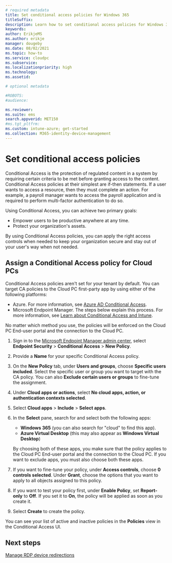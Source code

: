 ```yaml
---
# required metadata
title: Set conditional access policies for Windows 365
titleSuffix:
description: Learn how to set conditional access policies for Windows 365.
keywords:
author: ErikjeMS  
ms.author: erikje
manager: dougeby
ms.date: 08/02/2021
ms.topic: how-to
ms.service: cloudpc
ms.subservice: 
ms.localizationpriority: high
ms.technology:
ms.assetid: 

# optional metadata

#ROBOTS:
#audience:

ms.reviewer: 
ms.suite: ems
search.appverid: MET150
#ms.tgt_pltfrm:
ms.custom: intune-azure; get-started
ms.collection: M365-identity-device-management
---
```


# Set conditional access policies

Conditional Access is the protection of regulated content in a system by requiring certain criteria to be met before granting access to the content. Conditional Access policies at their simplest are if-then statements. If a user wants to access a resource, then they must complete an action. For example, a payroll manager wants to access the payroll application and is required to perform multi-factor authentication to do so.

Using Conditional Access, you can achieve two primary goals:

- Empower users to be productive anywhere at any time.
- Protect your organization's assets.

By using Conditional Access policies, you can apply the right access controls when needed to keep your organization secure and stay out of your user's way when not needed.

## Assign a Conditional Access policy for Cloud PCs

Conditional Access policies aren't set for your tenant by default.  You can target CA policies to the Cloud PC first-party app by using either of the following platforms:

- Azure. For more information, see [Azure AD Conditional Access](/azure/active-directory/conditional-access/).
- Microsoft Endpoint Manager. The steps below explain this process. For more information, see [Learn about Conditional Access and Intune](/mem/intune/protect/conditional-access).

No matter which method you use, the policies will be enforced on the Cloud PC End-user portal and the connection to the Cloud PC.

1. Sign in to the [Microsoft Endpoint Manager admin center](https://go.microsoft.com/fwlink/?linkid=2109431), select **Endpoint Security** > **Conditional Access** > **New Policy**.
2. Provide a **Name** for your specific Conditional Access policy.
3. On the **New Policy** tab, under **Users and groups**, choose **Specific users included**. Select the specific user or group you want to target with the CA policy. You can also **Exclude certain users or groups** to fine-tune the assignment.
4. Under **Cloud apps or actions**, select **No cloud apps, action, or authentication contexts selected**.
5. Select **Cloud apps** > **Include** > **Select apps**.
6. In the **Select** pane, search for and select both the following apps:
    - **Windows 365** (you can also search for "cloud" to find this app).
    - **Azure Virtual Desktop** (this may also appear as **Windows Virtual Desktop**)

    By choosing both of these apps, you make sure that the policy applies to the Cloud PC End-user portal and the connection to the Cloud PC. If you want to exclude apps, you must also choose both these apps.
7. If you want to fine-tune your policy, under **Access controls**, choose **0 controls selected**.  Under **Grant**, choose the options that you want to apply to all objects assigned to this policy.
8. If you want to test your policy first, under **Enable Policy**, set **Report-only** to **Off**. If you set it to **On**, the policy will be applied as soon as you create it.
9. Select **Create** to create the policy.

You can see your list of active and inactive policies in the **Policies** view in the Conditional Access UI.

<!-- ########################## -->
## Next steps

[Manage RDP device redirections](manage-rdp-device-redirections.md)
